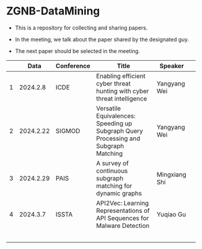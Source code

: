 # ZGNB-DataMining

- This is a repository for collecting and sharing papers.

- In the meeting, we talk about the paper shared by the designated guy. 

- The next paper should be selected in the meeting.

|      | Data      | Conference | Title                                                        | Speaker       |      |
| ---- | --------- | ---------- | ------------------------------------------------------------ | ------------- | ---- |
| 1    | 2024.2.8  | ICDE       | Enabling efficient cyber threat hunting with cyber threat intelligence | Yangyang Wei  |      |
| 2    | 2024.2.22 | SIGMOD     | Versatile Equivalences: Speeding up Subgraph Query Processing and Subgraph Matching | Yangyang Wei  |      |
| 3    | 2024.2.29 | PAIS       | A survey of continuous subgraph matching for dynamic graphs  | Mingxiang Shi |      |
| 4    | 2024.3.7  | ISSTA      | API2Vec: Learning Representations of API Sequences for Malware Detection|  Yuqiao Gu  |      |
|      |           |            |                                                              |               |      |
|      |           |            |                                                              |               |      |
|      |           |            |                                                              |               |      |
|      |           |            |                                                              |               |      |
|      |           |            |                                                              |               |      |

